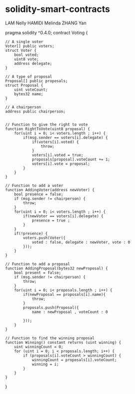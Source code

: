 # solidity-smart-contracts
LAM Nelly 
HAMIDI Melinda
ZHANG Yan

pragma solidity ^0.4.0;
contract Voting {
    
    // A single voter
    Voter[] public voters;
    struct Voter {
        bool voted;
        uint8 vote;
        address delegate;
    }

    // A type of proposal
    Proposal[] public proposals;
    struct Proposal {
        uint voteCount;
        bytes32 name;
    }

    // A chairperson
    address public chairperson;


    // Function to give the right to vote 
    function RightToVote(uint8 proposal) {
        for(uint i = 0; i< voters.length ; i++) {
            if(msg.sender == voters[i].delegate) {
                if(voters[i].voted) {
                    throw;
                }
                voters[i].voted = true;
                proposals[proposal].voteCount += 1;
                voters[i].vote = proposal;
            }
        }
    }
    
    // Function to add a voter
    function AddingVoter(address newVoter) {
        bool presence = false;
        if (msg.sender != chairperson) {
            throw;
        }
        for(uint i = 0; i< voters.length ; i++) {
            if(newVoter == voters[i].delegate) {
                presence = true ;
            }
        }
        if(!presence) {
            voters.push(Voter({
                voted : false, delegate : newVoter, vote : 0 
            }));
        }
    }

    // Function to add a proposal
    function AddingProposal(bytes32 newProposal) {
        bool present = false;
        if (msg.sender != chairperson) {
            throw;
        }
        for(uint i = 0; i< proposals.length ; i++) {
            if(newProposal == proposals[i].name){
                throw;
            }
            proposals.push(Proposal({
                name : newProposal , voteCount : 0 
                
            }));
        }
    }

    // Function to find the winning proposal
    function Winning() constant returns (uint winning) {
        uint winningCount = 0;
        for (uint i = 0; i < proposals.length; i++) {
            if (proposals[i].voteCount > winningCount) {
                winningCount = proposals[i].voteCount;
                winning = i;
            }
        }
    }
}
